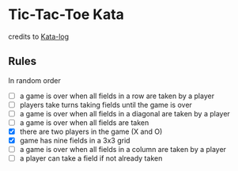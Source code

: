 # Tic-Tac-Toe Kata

credits to [Kata-log](https://kata-log.rocks/tic-tac-toe-kata)

## Rules

In random order

- [ ] a game is over when all fields in a row are taken by a player
- [ ] players take turns taking fields until the game is over
- [ ] a game is over when all fields in a diagonal are taken by a player
- [ ] a game is over when all fields are taken
- [X] there are two players in the game (X and O)
- [X] game has nine fields in a 3x3 grid
- [ ] a game is over when all fields in a column are taken by a player
- [ ] a player can take a field if not already taken